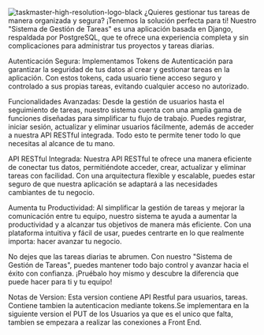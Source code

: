 ![taskmaster-high-resolution-logo-black](https://github.com/D4V1D16/TaskMaster/assets/99196362/65fc96f1-c5cf-488b-bdda-f7038ce56afe)
¿Quieres gestionar tus tareas de manera organizada y segura? ¡Tenemos la solución perfecta para ti! Nuestro "Sistema de Gestión de Tareas" es una aplicación basada en Django, respaldada por PostgreSQL, que te ofrece una experiencia completa y sin complicaciones para administrar tus proyectos y tareas diarias.

Autenticación Segura:
Implementamos Tokens de Autenticación para garantizar la seguridad de tus datos al crear y gestionar tareas en la aplicación. Con estos tokens, cada usuario tiene acceso seguro y controlado a sus propias tareas, evitando cualquier acceso no autorizado.

Funcionalidades Avanzadas:
Desde la gestión de usuarios hasta el seguimiento de tareas, nuestro sistema cuenta con una amplia gama de funciones diseñadas para simplificar tu flujo de trabajo. Puedes registrar, iniciar sesión, actualizar y eliminar usuarios fácilmente, además de acceder a nuestra API RESTful integrada. Todo esto te permite tener todo lo que necesitas al alcance de tu mano.

API RESTful Integrada:
Nuestra API RESTful te ofrece una manera eficiente de conectar tus datos, permitiéndote acceder, crear, actualizar y eliminar tareas con facilidad. Con una arquitectura flexible y escalable, puedes estar seguro de que nuestra aplicación se adaptará a las necesidades cambiantes de tu negocio.

Aumenta tu Productividad:
Al simplificar la gestión de tareas y mejorar la comunicación entre tu equipo, nuestro sistema te ayuda a aumentar la productividad y a alcanzar tus objetivos de manera más eficiente. Con una plataforma intuitiva y fácil de usar, puedes centrarte en lo que realmente importa: hacer avanzar tu negocio.

No dejes que las tareas diarias te abrumen. Con nuestro "Sistema de Gestión de Tareas", puedes mantener todo bajo control y avanzar hacia el éxito con confianza. ¡Pruébalo hoy mismo y descubre la diferencia que puede hacer para ti y tu equipo!











Notas de Version: Esta version contiene API Restful para usuarios, tareas. Contiene tambien la autenticacion mediante tokens.Se implementara en la siguiente version el PUT de los Usuarios ya que es el unico que falta, tambien se empezara a realizar las conexiones a Front End.

